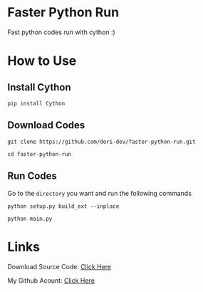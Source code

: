 # Faster Python Run

Fast python codes run with cython :)

#

# How to Use

## Install Cython

```
pip install Cython
```

## Download Codes

```
git clone https://github.com/dori-dev/faster-python-run.git
```

```
cd faster-python-run
```

## Run Codes

Go to the `directory` you want and run the following commands

```
python setup.py build_ext --inplace
```

```
python main.py
```

#

# Links

Download Source Code: [Click Here](https://github.com/dori-dev/faster-python-run/archive/refs/heads/master.zip)

My Github Acount: [Click Here](https://github.com/dori-dev/)
